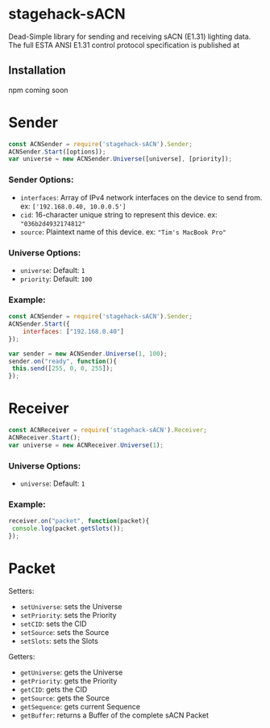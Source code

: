 # stagehack-sACN
Dead-Simple library for sending and receiving sACN (E1.31) lighting data. The full ESTA ANSI E1.31 control protocol specification is published at  

## Installation
npm coming soon

# Sender
```javascript
const ACNSender = require('stagehack-sACN').Sender;
ACNSender.Start([options]);
var universe = new ACNSender.Universe([universe], [priority]);
```
### Sender Options:
* `interfaces`: Array of IPv4 network interfaces on the device to send from. ex: `['192.168.0.40, 10.0.0.5']`
* `cid`: 16-character unique string to represent this device. ex: `"036b2d4932174812"`
* `source`: Plaintext name of this device. ex: `"Tim's MacBook Pro"`

### Universe Options:
* `universe`: Default: `1`
* `priority`: Default: `100`

### Example:
```javascript
const ACNSender = require('stagehack-sACN').Sender;
ACNSender.Start({
	interfaces: ["192.168.0.40"]
});

var sender = new ACNSender.Universe(1, 100);
sender.on("ready", function(){
 this.send([255, 0, 0, 255]);
});
```


# Receiver
```javascript
const ACNReceiver = require('stagehack-sACN').Receiver;
ACNReceiver.Start();
var universe = new ACNReceiver.Universe(1);
```
### Universe Options:
* `universe`: Default: `1`

### Example:
```javascript
receiver.on("packet", function(packet){
 console.log(packet.getSlots());
});
```

# Packet
Setters:
* `setUniverse`: sets the Universe
* `setPriority`: sets the Priority
* `setCID`: sets the CID
* `setSource`: sets the Source
* `setSlots`: sets the Slots

Getters:
* `getUniverse`: gets the Universe
* `getPriority`: gets the Priority
* `getCID`: gets the CID
* `getSource`: gets the Source
* `getSequence`: gets current Sequence
* `getBuffer`: returns a Buffer of the complete sACN Packet